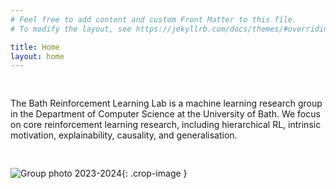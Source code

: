 ```yaml
---
# Feel free to add content and custom Front Matter to this file.
# To modify the layout, see https://jekyllrb.com/docs/themes/#overriding-theme-defaults

title: Home
layout: home
---
```


<div style="padding-top: 1rem;"></div>

The Bath Reinforcement Learning Lab is a machine learning research group in the Department of Computer Science at the University of Bath. We focus on core reinforcement learning research, including hierarchical RL, intrinsic motivation, explainability, causality, and generalisation.

<div style="padding-top: 1rem;"></div>

![Group photo 2023-2024](/assets/img/group2425.webp){: .crop-image }

